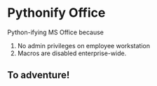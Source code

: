 # Pythonify Office
Python-ifying MS Office because
1. No admin privileges on employee workstation
2. Macros are disabled enterprise-wide. 
## To adventure!
